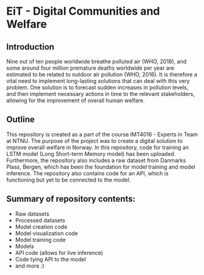 # EiT - Digital Communities and Welfare 

## Introduction
Nine out of ten people worldwide breathe polluted air (WHO, 2018), 
and some around four million premature deaths worldwide per year are estimated to be related to outdoor air pollution (WHO, 2016). 
It is therefore a vital need to implement long-lasting solutions that can deal with this very problem. 
One solution is to forecast sudden increases in pollution levels, and then implement necessary actions in time to the relevant stakeholders, 
allowing for the improvement of overall human welfare.

## Outline
This repository is created as a part of the course IMT4016 - Experts in Team at NTNU. 
The purpose of the project was to create a digital solution to improve overall welfare in Norway. 
In this repository, code for training an LSTM model (Long Short-term Memory model) has been uploaded. 
Furthermore, the repository also includes a raw dataset from Danmarks Plass, Bergen, which has been the foundation for model training and model inference. 
The repository also contains code for an API, which is functioning but yet to be connected to the model. 

## Summary of repository contents:
- Raw datasets
- Processed datasets
- Model creation code
- Model visualization code
- Model training code
- Models
- API code (allows for live inference)
- Code tying API to the model
- and more :) 



